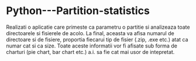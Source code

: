 # Python---Partition-statistics

Realizati o aplicatie care primeste ca parametru o partitie si analizeaza toate directoarele si
fisierele de acolo. La final, aceasta va afisa numarul de directoare si de fisiere, proportia
fiecarui tip de fisier (.zip, .exe etc.) atat ca numar cat si ca size. Toate aceste informatii vor fi
afisate sub forma de charturi (pie chart, bar chart etc.) a.i. sa fie cat mai usor de intepretat.
